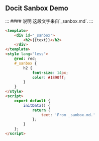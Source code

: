 ## Docit Sanbox Demo

<sanbox>
:::
#### 说明
这段文字来自`_sanbox.md`.
:::

```html
<template>
    <div id="_sanbox">
        <h2>{{text}}</h2>
    </div>
</template>
<style lang="less">
    @red: red;
    #_sanbox {
        h2 {
            font-size: 14px;
            color: #1890ff;
        }
    }
</style>
<script>
    export default {
        initData() {
            return {
                text: 'From _sanbox.md.'
            };
        }
    };
</script>
```

</sanbox>
